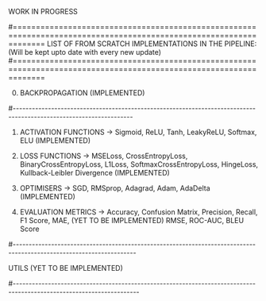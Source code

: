 WORK IN PROGRESS

#===================================================================================================================
LIST OF FROM SCRATCH IMPLEMENTATIONS IN THE PIPELINE:(Will be kept upto date with every new update)
#===================================================================================================================

0) BACKPROPAGATION                                                                          (IMPLEMENTED)

#-------------------------------------------------------------------------------------------------------------------

1) ACTIVATION FUNCTIONS -> Sigmoid, ReLU, Tanh, LeakyReLU, Softmax, ELU                     (IMPLEMENTED)
2) LOSS FUNCTIONS       -> MSELoss, CrossEntropyLoss, BinaryCrossEntropyLoss, L1Loss, 
                           SoftmaxCrossEntropyLoss, HingeLoss, Kullback-Leibler Divergence  (IMPLEMENTED)
3) OPTIMISERS           -> SGD, RMSprop, Adagrad, Adam, AdaDelta                            (IMPLEMENTED)

4) EVALUATION METRICS   -> Accuracy, Confusion Matrix, Precision, Recall, F1 Score, MAE,    (YET TO BE IMPLEMENTED)
                           RMSE, ROC-AUC, BLEU Score              

#--------------------------------------------------------------------------------------------------------------------

UTILS                                                                                       (YET TO BE IMPLEMENTED)

#---------------------------------------------------------------------------------------------------------------------